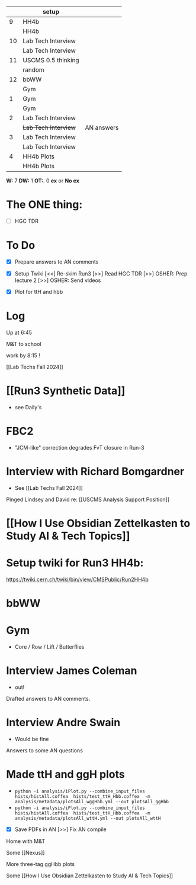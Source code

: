 
|     | setup                  |            |
| --- | ---------------------- | ---------- |
| 9   | HH4b                   |            |
|     | HH4b                   |            |
| 10  | Lab Tech Interview     |            |
|     | Lab Tech Interview     |            |
| 11  | USCMS 0.5 thinking     |            |
|     | random                 |            |
| 12  | bbWW                   |            |
|     | Gym                    |            |
| 1   | Gym                    |            |
|     | Gym                    |            |
| 2   | Lab Tech Interview     |            |
|     | ~~Lab Tech Interview~~ | AN answers |
| 3   | Lab Tech Interview     |            |
|     | Lab Tech Interview     |            |
| 4   | HH4b Plots             |            |
|     | HH4b Plots             |            |

**W:** 7
**DW:** 1
**OT:**. 0
**ex** or **No ex**

# The ONE thing: 
- [ ] HGC TDR


# To Do
- [x] Prepare answers to AN comments
- [x] Setup Twiki
 [<<] Re-skim Run3
 [>>] Read HGC TDR
 [>>] OSHER: Prep lecture 2 
 [>>] OSHER: Send videos 
- [x] Plot for ttH and hbb


# Log


Up at 6:45

M&T to school 

work by 8:15 !

[[Lab Techs Fall 2024]]

# [[Run3 Synthetic Data]]
- see Daily's

# FBC2 
- "JCM-like" correction degrades FvT closure in Run-3

# Interview with Richard Bomgardner
- See [[Lab Techs Fall 2024]]

 Pinged Lindsey and David re: [[USCMS Analysis Support Position]]

# [[How I Use Obsidian Zettelkasten to Study AI & Tech Topics]]


# Setup twiki for Run3 HH4b: 
https://twiki.cern.ch/twiki/bin/view/CMSPublic/Run2HH4b

# bbWW


# Gym
- Core / Row / Lift / Butterflies

# Interview James Coleman
- out!

Drafted answers to AN comments. 

# Interview Andre Swain
- Would be fine

Answers to some AN questions

# Made ttH and ggH plots
- `python -i analysis/iPlot.py --combine_input_files hists/histAll.coffea  hists/test_ttH_Hbb.coffea  -m analysis/metadata/plotsAll_wggHbb.yml --out plotsAll_ggHbb`
- `python -i analysis/iPlot.py --combine_input_files hists/histAll.coffea  hists/test_ttH_Hbb.coffea  -m analysis/metadata/plotsAll_wttH.yml --out plotsAll_wttH`
- [x] Save PDFs in AN
 [>>] Fix AN compile

Home with M&T 

Some [[Nexus]]

More three-tag ggHbb plots

Some [[How I Use Obsidian Zettelkasten to Study AI & Tech Topics]]

